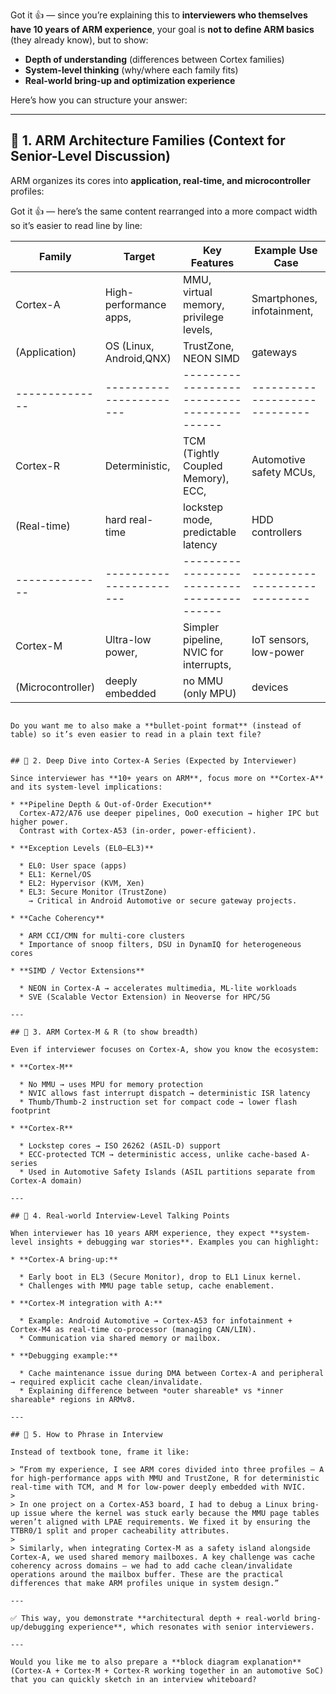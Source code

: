 Got it 👍 — since you’re explaining this to **interviewers who themselves have 10 years of ARM experience**, your goal is **not to define ARM basics** (they already know), but to show:

* **Depth of understanding** (differences between Cortex families)
* **System-level thinking** (why/where each family fits)
* **Real-world bring-up and optimization experience**

Here’s how you can structure your answer:

---

## 🔹 1. ARM Architecture Families (Context for Senior-Level Discussion)


ARM organizes its cores into **application, real-time, and microcontroller** profiles:

Got it 👍 — here’s the same content rearranged into a more compact width so it’s easier to read line by line:



Family         | Target                  | Key Features                               | Example Use Case
-------------- | ----------------------- | ------------------------------------------ | -----------------------------
Cortex-A       | High-performance apps,  | MMU, virtual memory, privilege levels,     | Smartphones, infotainment,
(Application)  | OS (Linux, Android,QNX) | TrustZone, NEON SIMD                       | gateways
-------------- | ----------------------- | ------------------------------------------ | -----------------------------
Cortex-R       | Deterministic,          | TCM (Tightly Coupled Memory), ECC,         | Automotive safety MCUs,
(Real-time)    | hard real-time          | lockstep mode, predictable latency         | HDD controllers
-------------- | ----------------------- | ------------------------------------------ | -----------------------------
Cortex-M       | Ultra-low power,        | Simpler pipeline, NVIC for interrupts,     | IoT sensors, low-power
(Microcontroller)| deeply embedded       | no MMU (only MPU)                          | devices
```

Do you want me to also make a **bullet-point format** (instead of table) so it’s even easier to read in a plain text file?


## 🔹 2. Deep Dive into Cortex-A Series (Expected by Interviewer)

Since interviewer has **10+ years on ARM**, focus more on **Cortex-A** and its system-level implications:

* **Pipeline Depth & Out-of-Order Execution**
  Cortex-A72/A76 use deeper pipelines, OoO execution → higher IPC but higher power.
  Contrast with Cortex-A53 (in-order, power-efficient).

* **Exception Levels (EL0–EL3)**

  * EL0: User space (apps)
  * EL1: Kernel/OS
  * EL2: Hypervisor (KVM, Xen)
  * EL3: Secure Monitor (TrustZone)
    → Critical in Android Automotive or secure gateway projects.

* **Cache Coherency**

  * ARM CCI/CMN for multi-core clusters
  * Importance of snoop filters, DSU in DynamIQ for heterogeneous cores

* **SIMD / Vector Extensions**

  * NEON in Cortex-A → accelerates multimedia, ML-lite workloads
  * SVE (Scalable Vector Extension) in Neoverse for HPC/5G

---

## 🔹 3. ARM Cortex-M & R (to show breadth)

Even if interviewer focuses on Cortex-A, show you know the ecosystem:

* **Cortex-M**

  * No MMU → uses MPU for memory protection
  * NVIC allows fast interrupt dispatch → deterministic ISR latency
  * Thumb/Thumb-2 instruction set for compact code → lower flash footprint

* **Cortex-R**

  * Lockstep cores → ISO 26262 (ASIL-D) support
  * ECC-protected TCM → deterministic access, unlike cache-based A-series
  * Used in Automotive Safety Islands (ASIL partitions separate from Cortex-A domain)

---

## 🔹 4. Real-world Interview-Level Talking Points

When interviewer has 10 years ARM experience, they expect **system-level insights + debugging war stories**. Examples you can highlight:

* **Cortex-A bring-up:**

  * Early boot in EL3 (Secure Monitor), drop to EL1 Linux kernel.
  * Challenges with MMU page table setup, cache enablement.

* **Cortex-M integration with A:**

  * Example: Android Automotive → Cortex-A53 for infotainment + Cortex-M4 as real-time co-processor (managing CAN/LIN).
  * Communication via shared memory or mailbox.

* **Debugging example:**

  * Cache maintenance issue during DMA between Cortex-A and peripheral → required explicit cache clean/invalidate.
  * Explaining difference between *outer shareable* vs *inner shareable* regions in ARMv8.

---

## 🔹 5. How to Phrase in Interview

Instead of textbook tone, frame it like:

> “From my experience, I see ARM cores divided into three profiles — A for high-performance apps with MMU and TrustZone, R for deterministic real-time with TCM, and M for low-power deeply embedded with NVIC.
>
> In one project on a Cortex-A53 board, I had to debug a Linux bring-up issue where the kernel was stuck early because the MMU page tables weren’t aligned with LPAE requirements. We fixed it by ensuring the TTBR0/1 split and proper cacheability attributes.
>
> Similarly, when integrating Cortex-M as a safety island alongside Cortex-A, we used shared memory mailboxes. A key challenge was cache coherency across domains — we had to add cache clean/invalidate operations around the mailbox buffer. These are the practical differences that make ARM profiles unique in system design.”

---

✅ This way, you demonstrate **architectural depth + real-world bring-up/debugging experience**, which resonates with senior interviewers.

---

Would you like me to also prepare a **block diagram explanation** (Cortex-A + Cortex-M + Cortex-R working together in an automotive SoC) that you can quickly sketch in an interview whiteboard?
